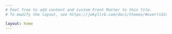 ```yaml
---
# Feel free to add content and custom Front Matter to this file.
# To modify the layout, see https://jekyllrb.com/docs/themes/#overriding-theme-defaults

layout: home
---
```


<script async src="https://cse.google.com/cse.js?cx=b746ee2759e07402e">
</script>
<div class="gcse-search"></div>
